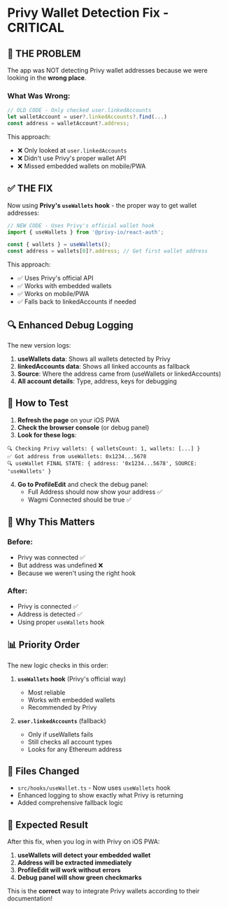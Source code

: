 # Privy Wallet Detection Fix - CRITICAL

## 🚨 THE PROBLEM

The app was NOT detecting Privy wallet addresses because we were looking in the **wrong place**.

### What Was Wrong:
```typescript
// OLD CODE - Only checked user.linkedAccounts
let walletAccount = user?.linkedAccounts?.find(...)
const address = walletAccount?.address;
```

This approach:
- ❌ Only looked at `user.linkedAccounts`
- ❌ Didn't use Privy's proper wallet API
- ❌ Missed embedded wallets on mobile/PWA

## ✅ THE FIX

Now using **Privy's `useWallets` hook** - the proper way to get wallet addresses:

```typescript
// NEW CODE - Uses Privy's official wallet hook
import { useWallets } from '@privy-io/react-auth';

const { wallets } = useWallets();
const address = wallets[0]?.address; // Get first wallet address
```

This approach:
- ✅ Uses Privy's official API
- ✅ Works with embedded wallets
- ✅ Works on mobile/PWA
- ✅ Falls back to linkedAccounts if needed

## 🔍 Enhanced Debug Logging

The new version logs:
1. **useWallets data**: Shows all wallets detected by Privy
2. **linkedAccounts data**: Shows all linked accounts as fallback
3. **Source**: Where the address came from (useWallets or linkedAccounts)
4. **All account details**: Type, address, keys for debugging

## 📱 How to Test

1. **Refresh the page** on your iOS PWA
2. **Check the browser console** (or debug panel)
3. **Look for these logs**:

```
🔍 Checking Privy wallets: { walletsCount: 1, wallets: [...] }
✅ Got address from useWallets: 0x1234...5678
🔍 useWallet FINAL STATE: { address: '0x1234...5678', SOURCE: 'useWallets' }
```

4. **Go to ProfileEdit** and check the debug panel:
   - Full Address should now show your address ✅
   - Wagmi Connected should be true ✅

## 🎯 Why This Matters

### Before:
- Privy was connected ✅
- But address was undefined ❌
- Because we weren't using the right hook

### After:
- Privy is connected ✅
- Address is detected ✅
- Using proper `useWallets` hook

## 📊 Priority Order

The new logic checks in this order:

1. **`useWallets` hook** (Privy's official way)
   - Most reliable
   - Works with embedded wallets
   - Recommended by Privy

2. **`user.linkedAccounts`** (fallback)
   - Only if useWallets fails
   - Still checks all account types
   - Looks for any Ethereum address

## 🔧 Files Changed

- `src/hooks/useWallet.ts` - Now uses `useWallets` hook
- Enhanced logging to show exactly what Privy is returning
- Added comprehensive fallback logic

## 🚀 Expected Result

After this fix, when you log in with Privy on iOS PWA:

1. **useWallets will detect your embedded wallet**
2. **Address will be extracted immediately**
3. **ProfileEdit will work without errors**
4. **Debug panel will show green checkmarks**

This is the **correct** way to integrate Privy wallets according to their documentation!
